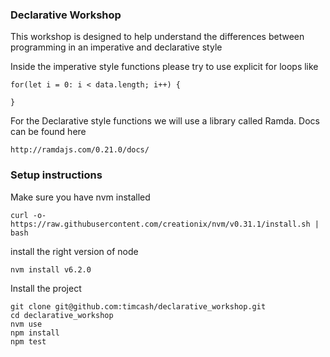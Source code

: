 ### Declarative Workshop

This workshop is designed to help understand the differences between programming in an imperative and declarative style

Inside the imperative style functions please try to use explicit for loops like

```
for(let i = 0: i < data.length; i++) {

}
```
For the Declarative style functions we will use a library called Ramda. Docs can be found here
```
http://ramdajs.com/0.21.0/docs/
```

### Setup instructions
Make sure you have nvm installed
```
curl -o- https://raw.githubusercontent.com/creationix/nvm/v0.31.1/install.sh | bash
```
install the right version of node
```
nvm install v6.2.0
```
Install the project
```
git clone git@github.com:timcash/declarative_workshop.git
cd declarative_workshop
nvm use
npm install
npm test
```

